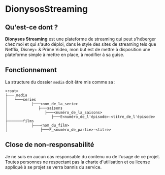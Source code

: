 # DionysosStreaming
## Qu'est-ce dont ?

**Dionysos Streaming** est une plateforme de streaming qui peut s'héberger chez moi et qui s'auto déploi, dans le style des sites de streaming tels que Netflix, Disney+ & Prime Video, mon but est de mettre à disposition une plateforme simple à mettre en place, à modifier à sa guise.

## Fonctionnement
La structure du dossier `media` doit être mis comme sa :
```
<root>
├───.media
│   └───series
│           ├───<nom_de_la_serie>
│              ├───saisons
│                 ├───<numéro_de_la_saisons>
│                    ├───E<numéro_de_l'épisode>-<titre_de_l'épisode>
├───────films
│           ├───<nom_du_film>
│               ├───F_<numéro_de_partie>-<titre>
```

## Close de non-responsabilité
Je ne suis en aucun cas responsable du contenu ou de l'usage de ce projet. Toutes personnes ne respectant pas la charte d'utilisation et ou license appliqué à se projet se verra bannis du service.